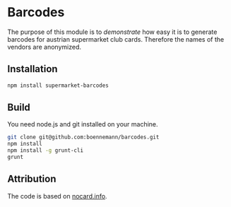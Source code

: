 # Barcodes

The purpose of this module is to *demonstrate* how easy it is to generate barcodes for austrian supermarket club cards.
Therefore the names of the vendors are anonymized.

## Installation

```bash
npm install supermarket-barcodes
```

## Build

You need node.js and git installed on your machine.

```bash
git clone git@github.com:boennemann/barcodes.git
npm install
npm install -g grunt-cli
grunt
```

## Attribution

The code is based on [nocard.info](https://nocard.info/).

